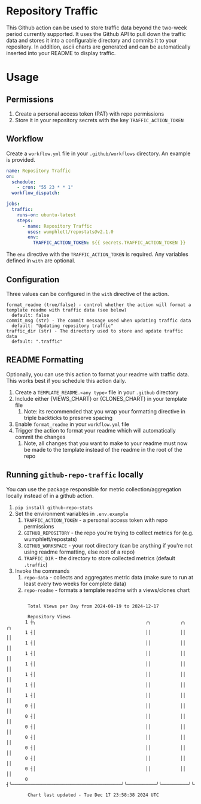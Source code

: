 # Repository Traffic

This Github action can be used to store traffic data beyond the two-week period currently supported.
It uses the Github API to pull down the traffic data and stores it into a configurable directory and commits it to your 
repository. In addition, ascii charts are generated and can be automatically inserted into your README to display traffic.

# Usage
## Permissions
1. Create a personal access token (PAT) with repo permissions
2. Store it in your repository secrets with the key `TRAFFIC_ACTION_TOKEN`

## Workflow
Create a `workflow.yml` file in your `.github/workflows` directory. An example is provided.

```yaml
name: Repository Traffic
on:
  schedule:
    - cron: "55 23 * * 1"
  workflow_dispatch:

jobs:
  traffic:
    runs-on: ubuntu-latest
    steps:
      - name: Repository Traffic
        uses: wumphlett/repostats@v2.1.0
        env:
          TRAFFIC_ACTION_TOKEN: ${{ secrets.TRAFFIC_ACTION_TOKEN }}
```
The `env` directive with the `TRAFFIC_ACTION_TOKEN` is required. Any variables defined in `with` are optional.

## Configuration
Three values can be configured in the `with` directive of the action.
```
format_readme (true/false) - control whether the action will format a template readme with traffic data (see below)
  default: false
commit_msg (str) - The commit message used when updating traffic data
  default: "Updating repository traffic"
traffic_dir (str) - The directory used to store and update traffic data
  default: ".traffic"
```

## README Formatting
Optionally, you can use this action to format your readme with traffic data. This works best if you schedule this action
daily.

1. Create a `TEMPLATE_README.<any type>` file in your `.github` directory
2. Include either {VIEWS_CHART} or {CLONES_CHART} in your template file
   1. Note: its recommended that you wrap your formatting directive in triple backticks to preserve spacing
3. Enable `format_readme` in your `workflow.yml` file
4. Trigger the action to format your readme which will automatically commit the changes
   1. Note, all changes that you want to make to your readme must now be made to the template instead of the readme in the root of the repo

## Running `github-repo-traffic` locally
You can use the package responsible for metric collection/aggregation locally instead of in a github action.

1. `pip install github-repo-stats`
2. Set the environment variables in `.env.example`
   1. `TRAFFIC_ACTION_TOKEN` - a personal access token with repo permissions
   2. `GITHUB_REPOSITORY` - the repo you're trying to collect metrics for (e.g. wumphlett/repostats)
   3. `GITHUB_WORKSPACE` - your root directory (can be anything if you're not using readme formatting, else root of a repo)
   4. `TRAFFIC_DIR` - the directory to store collected metrics (default `.traffic`)
3. Invoke the commands
   1. `repo-data` - collects and aggregates metric data (make sure to run at least every two weeks for complete data)
   2. `repo-readme` - formats a template readme with a views/clones chart

```

        Total Views per Day from 2024-09-19 to 2024-12-17

        Repository Views
       1 ┼╮                                         ╭╮           ╭╮          ╭╮
       1 ┤│                                         ││           ││          ││
       1 ┤│                                         ││           ││          ││
       1 ┤│                                         ││           ││          ││
       1 ┤│                                         ││           ││          ││
       1 ┤│                                         ││           ││          ││
       1 ┤│                                         ││           ││          ││
       1 ┤│                                         ││           ││          ││
       0 ┤│                                         ││           ││          ││
       0 ┤│                                         ││           ││          ││
       0 ┤│                                         ││           ││          ││
       0 ┤│                                         ││           ││          ││
       0 ┤│                                         ││           ││          ││
       0 ┤│                                         ││           ││          ││
       0 ┤│                                         ││           ││          ││
       0 ┤╰─────────────────────────────────────────╯╰───────────╯╰──────────╯╰────────────────────

        Chart last updated - Tue Dec 17 23:58:38 2024 UTC
        
```
